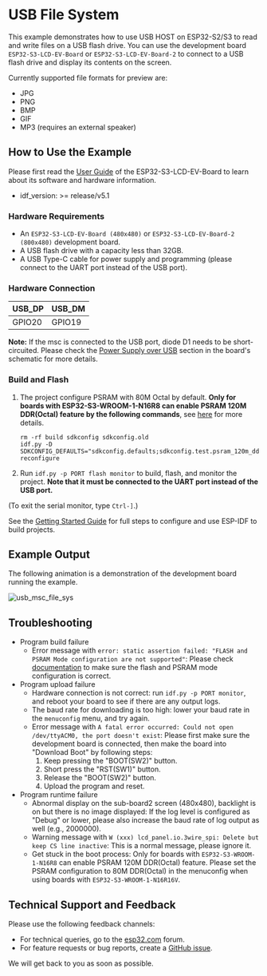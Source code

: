 # USB File System

This example demonstrates how to use USB HOST on ESP32-S2/S3 to read and write files on a USB flash drive. You can use the development board `ESP32-S3-LCD-EV-Board` or `ESP32-S3-LCD-EV-Board-2` to connect to a USB flash drive and display its contents on the screen.

Currently supported file formats for preview are:
* JPG
* PNG
* BMP
* GIF
* MP3 (requires an external speaker)

## How to Use the Example

Please first read the [User Guide](https://docs.espressif.com/projects/espressif-esp-dev-kits/en/latest/esp32s3/esp32-s3-lcd-ev-board/user_guide.html#esp32-s3-lcd-ev-board) of the ESP32-S3-LCD-EV-Board to learn about its software and hardware information.

* idf_version: >= release/v5.1

### Hardware Requirements

* An `ESP32-S3-LCD-EV-Board (480x480)` or `ESP32-S3-LCD-EV-Board-2 (800x480)` development board.
* A USB flash drive with a capacity less than 32GB.
* A USB Type-C cable for power supply and programming (please connect to the UART port instead of the USB port).

### Hardware Connection

| USB_DP | USB_DM |
| ------ | ------ |
| GPIO20 | GPIO19 |

**Note:** If the msc is connected to the USB port, diode D1 needs to be short-circuited. Please check the [Power Supply over USB](https://docs.espressif.com/projects/espressif-esp-dev-kits/en/latest/esp32s3/esp32-s3-lcd-ev-board/user_guide.html#power-supply-over-usb) section in the board's schematic for more details.

### Build and Flash

1. The project configure PSRAM with 80M Octal by default. **Only for boards with ESP32-S3-WROOM-1-N16R8 can enable PSRAM 120M DDR(Octal) feature by the following commands**, see [here](../../README.md#psram-120m-ddr) for more details.
    ```
    rm -rf build sdkconfig sdkconfig.old
    idf.py -D SDKCONFIG_DEFAULTS="sdkconfig.defaults;sdkconfig.test.psram_120m_ddr" reconfigure
    ```
2. Run `idf.py -p PORT flash monitor` to build, flash, and monitor the project. **Note that it must be connected to the UART port instead of the USB port.**

(To exit the serial monitor, type `Ctrl-]`.)

See the [Getting Started Guide](https://docs.espressif.com/projects/esp-idf/en/latest/get-started/index.html) for full steps to configure and use ESP-IDF to build projects.

## Example Output

The following animation is a demonstration of the development board running the example.

![usb_msc_file_sys](https://dl.espressif.com/AE/esp-dev-kits/s3-lcd-ev-board_examples_usb_msc_file_sys_5.gif)

## Troubleshooting

* Program build failure
    * Error message with `error: static assertion failed: "FLASH and PSRAM Mode configuration are not supported"`: Please check [documentation](https://docs.espressif.com/projects/esp-idf/en/release-v5.1/esp32s3/api-guides/flash_psram_config.html#all-supported-modes-and-speeds) to make sure the flash and PSRAM mode configuration is correct.
* Program upload failure
    * Hardware connection is not correct: run `idf.py -p PORT monitor`, and reboot your board to see if there are any output logs.
    * The baud rate for downloading is too high: lower your baud rate in the `menuconfig` menu, and try again.
    * Error message with `A fatal error occurred: Could not open /dev/ttyACM0, the port doesn't exist`: Please first make sure the development board is connected, then make the board into "Download Boot" by following steps:
        1. Keep pressing the "BOOT(SW2)" button.
        2. Short press the "RST(SW1)" button.
        3. Release the "BOOT(SW2)" button.
        4. Upload the program and reset.
* Program runtime failure
    * Abnormal display on the sub-board2 screen (480x480), backlight is on but there is no image displayed: If the log level is configured as "Debug" or lower, please also increase the baud rate of log output as well (e.g., 2000000).
    * Warning message with `W (xxx) lcd_panel.io.3wire_spi: Delete but keep CS line inactive`: This is a normal message, please ignore it.
    * Get stuck in the boot process: Only for boards with `ESP32-S3-WROOM-1-N16R8` can enable PSRAM 120M DDR(Octal) feature. Please set the PSRAM configuration to 80M DDR(Octal) in the menuconfig when using boards with `ESP32-S3-WROOM-1-N16R16V`.

## Technical Support and Feedback

Please use the following feedback channels:

* For technical queries, go to the [esp32.com](https://esp32.com/) forum.
* For feature requests or bug reports, create a [GitHub issue](https://github.com/espressif/esp-dev-kits/issues).

We will get back to you as soon as possible.